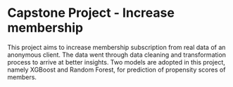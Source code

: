 # Capstone Project - Increase membership
This project aims to increase membership subscription from real data of an anonymous client. 
The data went through data cleaning and transformation  process to arrive at better insights.
Two models are adopted in this project, namely XGBoost and Random Forest, for prediction of propensity scores of members.
